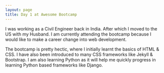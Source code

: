 ```yaml
---
layout: page
title: Day 1 at Awesome Bootcamp
---
```


I was working as a Civil Engineer back in India. After which I moved to the US with my Husband. I am currently attending the bootcamp because I would like to make a career change into web development.

The bootcamp is pretty hectic, where I initially learnt the basics of HTML & CSS. I have also been introduced to many CSS frameworks like Jekyll & Bootstrap. I am also learning Python as it will help me quickly progress in learning Python based frameworks like Django.

